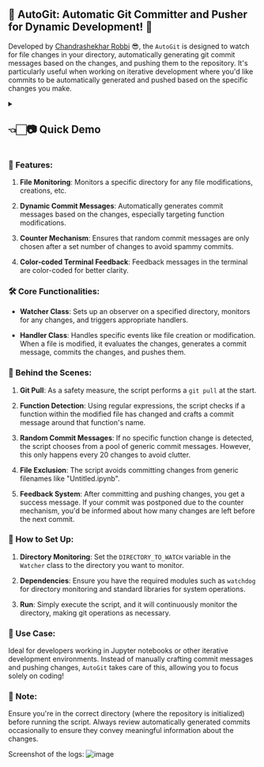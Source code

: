 
## 📌 AutoGit: Automatic Git Committer and Pusher for Dynamic Development! 🚀

Developed by [Chandrashekhar Robbi](https://linktr.ee/crobbi) 😎, the `AutoGit` is designed to watch for file changes in your directory, automatically generating git commit messages based on the changes, and pushing them to the repository. It's particularly useful when working on iterative development where you'd like commits to be automatically generated and pushed based on the specific changes you make.

<details>

  <summary><h2>👈🏻📷 Quick Demo</h2></summary>

  

https://github.com/ChandrashekharRobbi/Python-Projects/assets/91750738/6244d89c-4f8a-42f9-ad57-ecc2729e02a1


</details>


### 🌟 Features:

1. **File Monitoring**: Monitors a specific directory for any file modifications, creations, etc.

2. **Dynamic Commit Messages**: Automatically generates commit messages based on the changes, especially targeting function modifications.

3. **Counter Mechanism**: Ensures that random commit messages are only chosen after a set number of changes to avoid spammy commits.

4. **Color-coded Terminal Feedback**: Feedback messages in the terminal are color-coded for better clarity.

### 🛠 Core Functionalities:

- **Watcher Class**: Sets up an observer on a specified directory, monitors for any changes, and triggers appropriate handlers.

- **Handler Class**: Handles specific events like file creation or modification. When a file is modified, it evaluates the changes, generates a commit message, commits the changes, and pushes them.

### 🎩 Behind the Scenes:

1. **Git Pull**: As a safety measure, the script performs a `git pull` at the start.

2. **Function Detection**: Using regular expressions, the script checks if a function within the modified file has changed and crafts a commit message around that function's name.

3. **Random Commit Messages**: If no specific function change is detected, the script chooses from a pool of generic commit messages. However, this only happens every 20 changes to avoid clutter.

4. **File Exclusion**: The script avoids committing changes from generic filenames like "Untitled.ipynb".

5. **Feedback System**: After committing and pushing changes, you get a success message. If your commit was postponed due to the counter mechanism, you'd be informed about how many changes are left before the next commit.

### 📂 How to Set Up:

1. **Directory Monitoring**: Set the `DIRECTORY_TO_WATCH` variable in the `Watcher` class to the directory you want to monitor.

2. **Dependencies**: Ensure you have the required modules such as `watchdog` for directory monitoring and standard libraries for system operations.

3. **Run**: Simply execute the script, and it will continuously monitor the directory, making git operations as necessary.

### 💼 Use Case:

Ideal for developers working in Jupyter notebooks or other iterative development environments. Instead of manually crafting commit messages and pushing changes, `AutoGit` takes care of this, allowing you to focus solely on coding!

### 🔐 Note:

Ensure you're in the correct directory (where the repository is initialized) before running the script. Always review automatically generated commits occasionally to ensure they convey meaningful information about the changes.


Screenshot of the logs:
![image](https://github.com/ChandrashekharRobbi/GFG-DSA/assets/91750738/0ad5d7bc-252f-47a2-ba34-69f03059da19)
